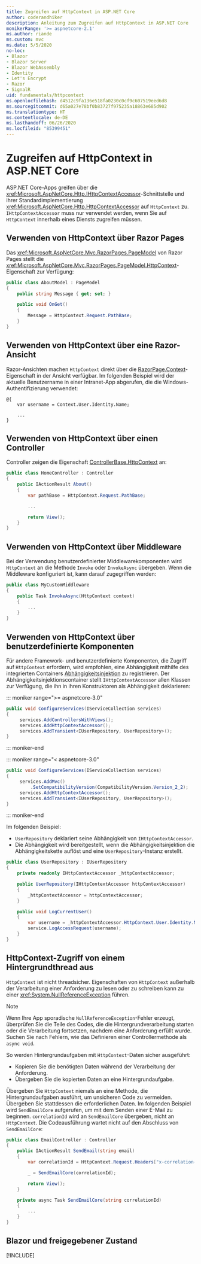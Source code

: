 ```yaml
---
title: Zugreifen auf HttpContext in ASP.NET Core
author: coderandhiker
description: Anleitung zum Zugreifen auf HttpContext in ASP.NET Core
monikerRange: '>= aspnetcore-2.1'
ms.author: riande
ms.custom: mvc
ms.date: 5/5/2020
no-loc:
- Blazor
- Blazor Server
- Blazor WebAssembly
- Identity
- Let's Encrypt
- Razor
- SignalR
uid: fundamentals/httpcontext
ms.openlocfilehash: d4512c9fa136e518fa0230c0cf9c607519eed6d8
ms.sourcegitcommit: d65a027e78bf0b83727f975235a18863e685d902
ms.translationtype: HT
ms.contentlocale: de-DE
ms.lasthandoff: 06/26/2020
ms.locfileid: "85399451"
---
```

# <a name="access-httpcontext-in-aspnet-core"></a>Zugreifen auf HttpContext in ASP.NET Core

ASP.NET Core-Apps greifen über die <xref:Microsoft.AspNetCore.Http.IHttpContextAccessor>-Schnittstelle und ihrer Standardimplementierung <xref:Microsoft.AspNetCore.Http.HttpContextAccessor> auf `HttpContext` zu. `IHttpContextAccessor` muss nur verwendet werden, wenn Sie auf `HttpContext` innerhalb eines Diensts zugreifen müssen.

## <a name="use-httpcontext-from-razor-pages"></a>Verwenden von HttpContext über Razor Pages

Das <xref:Microsoft.AspNetCore.Mvc.RazorPages.PageModel> von Razor Pages stellt die <xref:Microsoft.AspNetCore.Mvc.RazorPages.PageModel.HttpContext>-Eigenschaft zur Verfügung:

```csharp
public class AboutModel : PageModel
{
    public string Message { get; set; }

    public void OnGet()
    {
        Message = HttpContext.Request.PathBase;
    }
}
```

## <a name="use-httpcontext-from-a-razor-view"></a>Verwenden von HttpContext über eine Razor-Ansicht

Razor-Ansichten machen `HttpContext` direkt über die [RazorPage.Context](xref:Microsoft.AspNetCore.Mvc.Razor.RazorPage.Context)-Eigenschaft in der Ansicht verfügbar. Im folgenden Beispiel wird der aktuelle Benutzername in einer Intranet-App abgerufen, die die Windows-Authentifizierung verwendet:

```cshtml
@{
    var username = Context.User.Identity.Name;
    
    ...
}
```

## <a name="use-httpcontext-from-a-controller"></a>Verwenden von HttpContext über einen Controller

Controller zeigen die Eigenschaft [ControllerBase.HttpContext](xref:Microsoft.AspNetCore.Mvc.ControllerBase.HttpContext) an:

```csharp
public class HomeController : Controller
{
    public IActionResult About()
    {
        var pathBase = HttpContext.Request.PathBase;

        ...

        return View();
    }
}
```

## <a name="use-httpcontext-from-middleware"></a>Verwenden von HttpContext über Middleware

Bei der Verwendung benutzerdefinierter Middlewarekomponenten wird `HttpContext` an die Methode `Invoke` oder `InvokeAsync` übergeben. Wenn die Middleware konfiguriert ist, kann darauf zugegriffen werden:

```csharp
public class MyCustomMiddleware
{
    public Task InvokeAsync(HttpContext context)
    {
        ...
    }
}
```

## <a name="use-httpcontext-from-custom-components"></a>Verwenden von HttpContext über benutzerdefinierte Komponenten

Für andere Framework- und benutzerdefinierte Komponenten, die Zugriff auf `HttpContext` erfordern, wird empfohlen, eine Abhängigkeit mithilfe des integrierten Containers [Abhängigkeitsinjektion](xref:fundamentals/dependency-injection) zu registrieren. Der Abhängigkeitsinjektionscontainer stellt `IHttpContextAccessor` allen Klassen zur Verfügung, die ihn in ihren Konstruktoren als Abhängigkeit deklarieren:

::: moniker range=">= aspnetcore-3.0"

```csharp
public void ConfigureServices(IServiceCollection services)
{
     services.AddControllersWithViews();
     services.AddHttpContextAccessor();
     services.AddTransient<IUserRepository, UserRepository>();
}
```

::: moniker-end

::: moniker range="< aspnetcore-3.0"

```csharp
public void ConfigureServices(IServiceCollection services)
{
     services.AddMvc()
         .SetCompatibilityVersion(CompatibilityVersion.Version_2_2);
     services.AddHttpContextAccessor();
     services.AddTransient<IUserRepository, UserRepository>();
}
```

::: moniker-end

Im folgenden Beispiel:

* `UserRepository` deklariert seine Abhängigkeit von `IHttpContextAccessor`.
* Die Abhängigkeit wird bereitgestellt, wenn die Abhängigkeitsinjektion die Abhängigkeitskette auflöst und eine `UserRepository`-Instanz erstellt.

```csharp
public class UserRepository : IUserRepository
{
    private readonly IHttpContextAccessor _httpContextAccessor;

    public UserRepository(IHttpContextAccessor httpContextAccessor)
    {
        _httpContextAccessor = httpContextAccessor;
    }

    public void LogCurrentUser()
    {
        var username = _httpContextAccessor.HttpContext.User.Identity.Name;
        service.LogAccessRequest(username);
    }
}
```

## <a name="httpcontext-access-from-a-background-thread"></a>HttpContext-Zugriff von einem Hintergrundthread aus

`HttpContext` ist nicht threadsicher. Eigenschaften von `HttpContext` außerhalb der Verarbeitung einer Anforderung zu lesen oder zu schreiben kann zu einer <xref:System.NullReferenceException> führen.

> [!NOTE]
> Wenn Ihre App sporadische `NullReferenceException`-Fehler erzeugt, überprüfen Sie die Teile des Codes, die die Hintergrundverarbeitung starten oder die Verarbeitung fortsetzen, nachdem eine Anforderung erfüllt wurde. Suchen Sie nach Fehlern, wie das Definieren einer Controllermethode als `async void`.

So werden Hintergrundaufgaben mit `HttpContext`-Daten sicher ausgeführt:

* Kopieren Sie die benötigten Daten während der Verarbeitung der Anforderung.
* Übergeben Sie die kopierten Daten an eine Hintergrundaufgabe.

Übergeben Sie `HttpContext` niemals an eine Methode, die Hintergrundaufgaben ausführt, um unsicheren Code zu vermeiden. Übergeben Sie stattdessen die erforderlichen Daten. Im folgenden Beispiel wird `SendEmailCore` aufgerufen, um mit dem Senden einer E-Mail zu beginnen. `correlationId` wird an `SendEmailCore` übergeben, nicht an `HttpContext`. Die Codeausführung wartet nicht auf den Abschluss von `SendEmailCore`:

```csharp
public class EmailController : Controller
{
    public IActionResult SendEmail(string email)
    {
        var correlationId = HttpContext.Request.Headers["x-correlation-id"].ToString();

        _ = SendEmailCore(correlationId);

        return View();
    }

    private async Task SendEmailCore(string correlationId)
    {
        ...
    }
}
```

## <a name="blazor-and-shared-state"></a>Blazor und freigegebener Zustand

[!INCLUDE[](~/includes/blazor-security/blazor-shared-state.md)]
